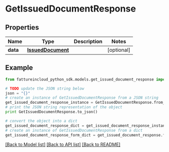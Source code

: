 # GetIssuedDocumentResponse


## Properties
Name | Type | Description | Notes
------------ | ------------- | ------------- | -------------
**data** | [**IssuedDocument**](IssuedDocument.md) |  | [optional] 

## Example

```python
from fattureincloud_python_sdk.models.get_issued_document_response import GetIssuedDocumentResponse

# TODO update the JSON string below
json = "{}"
# create an instance of GetIssuedDocumentResponse from a JSON string
get_issued_document_response_instance = GetIssuedDocumentResponse.from_json(json)
# print the JSON string representation of the object
print GetIssuedDocumentResponse.to_json()

# convert the object into a dict
get_issued_document_response_dict = get_issued_document_response_instance.to_dict()
# create an instance of GetIssuedDocumentResponse from a dict
get_issued_document_response_form_dict = get_issued_document_response.from_dict(get_issued_document_response_dict)
```
[[Back to Model list]](../README.md#documentation-for-models) [[Back to API list]](../README.md#documentation-for-api-endpoints) [[Back to README]](../README.md)


